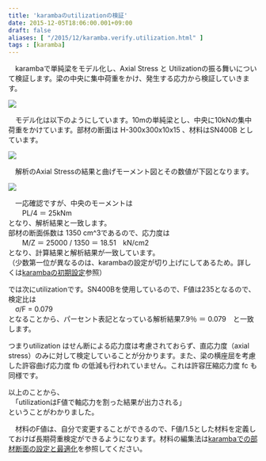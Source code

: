 ```yaml
---
title: 'karambaのutilizationの検証'
date: 2015-12-05T18:06:00.001+09:00
draft: false
aliases: [ "/2015/12/karamba.verify.utilization.html" ]
tags : [karamba]
---
```


　karambaで単純梁をモデル化し、Axial Stress と Utilizationの振る舞いについて検証します。梁の中央に集中荷重をかけ、発生する応力から検証していきます。  
  
  

[![](http://3.bp.blogspot.com/-lxwjAdTgIzA/VmKR4KU3LdI/AAAAAAAABAg/61unY1th5mI/s400/%25E8%25A7%25A3%25E6%259E%2590%25E7%25B5%2590%25E6%259E%259C.JPG)](http://3.bp.blogspot.com/-lxwjAdTgIzA/VmKR4KU3LdI/AAAAAAAABAg/61unY1th5mI/s1600/%25E8%25A7%25A3%25E6%259E%2590%25E7%25B5%2590%25E6%259E%259C.JPG)

  

  
  
　モデル化は以下のようにしています。10mの単純梁とし、中央に10kNの集中荷重をかけています。部材の断面は H-300x300x10x15 、材料はSN400B としています。  
  
  

[![](http://2.bp.blogspot.com/-Jvs1nOYHn-8/VmKcBlG2AfI/AAAAAAAABA8/2XmZ-GYpOmk/s640/%25E3%2583%25A2%25E3%2583%2587%25E3%2583%25AB%25E5%258C%2596.JPG)](http://2.bp.blogspot.com/-Jvs1nOYHn-8/VmKcBlG2AfI/AAAAAAAABA8/2XmZ-GYpOmk/s1600/%25E3%2583%25A2%25E3%2583%2587%25E3%2583%25AB%25E5%258C%2596.JPG)

  
　解析のAxial Stressの結果と曲げモーメント図とその数値が下図となります。  
  

[![](http://2.bp.blogspot.com/-cQsX2dqXmPY/VmKdPDVHZAI/AAAAAAAABBI/PMzWAo2_vhY/s400/My.JPG)](http://2.bp.blogspot.com/-cQsX2dqXmPY/VmKdPDVHZAI/AAAAAAAABBI/PMzWAo2_vhY/s1600/My.JPG)

  
　一応確認ですが、中央のモーメントは  
　　PL/4 ＝ 25kNm  
となり、解析結果と一致します。  
部材の断面係数は 1350 cm^3であるので、応力度は  
　　M/Z ＝ 25000 / 1350 ＝ 18.51　kN/cm2  
となり、計算結果と解析結果が一致しています。  
（少数第一位が異なるのは、karambaの設定が切り上げにしてあるため。詳しくは[karambaの初期設定](http://rgkr-memo.blogspot.jp/2015/11/karamba.Initial.setting.html)参照）  
  
では次にutilizationです。SN400Bを使用しているので、F値は235となるので、検定比は  
　σ/F = 0.079  
となることから、パーセント表記となっている解析結果7.9％ ＝ 0.079　と一致します。  
  
つまりutilization はせん断による応力度は考慮されておらず、直応力度（axial stress）のみに対して検定していることが分かります。また、梁の横座屈を考慮した許容曲げ応力度 fb の低減も行われていません。これは許容圧縮応力度 fc も同様です。  
  
以上のことから、  
　「utilizationはF値で軸応力を割った結果が出力される」  
ということがわかりました。  
  
　材料のF値は、自分で変更することができるので、F値/1.5とした材料を定義しておけば長期荷重検定ができるようになります。材料の編集法は[karambaでの部材断面の設定と最適化](http://rgkr-memo.blogspot.jp/2015/09/blog-post.html)を参照してください。